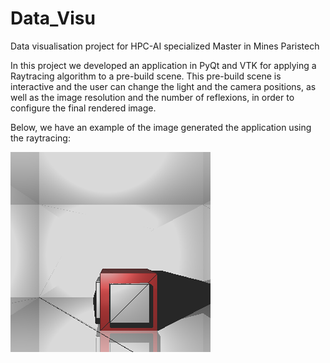 # Data_Visu
Data visualisation project for HPC-AI specialized Master in Mines Paristech

In this project we developed an application in PyQt and VTK for applying a
Raytracing algorithm to a pre-build scene. This pre-build scene is interactive
and the user can change the light and the camera positions, as well as the image
resolution and the number of reflexions, in order to configure the final
rendered image.

Below, we have an example of the image generated the application using the
raytracing:

![Raytracing Image](RayTracingReflex_Final2.png)
